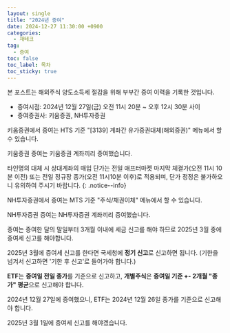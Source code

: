 ```yaml
---
layout: single
title: "2024년 증여"
date: 2024-12-27 11:30:00 +0900
categories: 
  - 재테크
tag: 
  - 증여
toc: false
toc_label: 목차
toc_sticky: true
---
```


본 포스트는 해외주식 양도소득세 절감을 위해 부부간 증여 이력을 기록한 것입니다.

* 증여시점: 2024년 12월 27일(금) 오전 11시 20분 ~ 오후 12시 30분 사이
* 증여증권사: 키움증권, NH투자증권 

키움증권에서 증여는 HTS 기준 "[3139] 계좌간 유가증권대체(해외증권)" 메뉴에서 할 수 있습니다.

키움증권 증여는 키움증권 계좌끼리 증여했습니다.

타인명의 대체 시 상대계좌의 매입 단가는 전일 애프터마켓 마지막 체결가(오전 11시 10분 이전) 또는 전일 정규장 종가(오전 11시10분 이후)로 적용되며, 단가 정정은 불가하오니 유의하여 주시기 바랍니다.
{: .notice--info}

NH투자증권에서 증여는 MTS 기준 "주식/채권이체" 메뉴에서 할 수 있습니다.

NH투자증권 증여는 NH투자증권 계좌끼리 증여했습니다.

증여는 증여한 달의 말일부터 3개월 이내에 세금 신고를 해야 하므로 2025년 3월 중에 증여세 신고를 해야합니다.

2025년 3월에 증여세 신고를 한다면 국세청에 **정기 신고**로 신고하면 됩니다. (기한을 넘겨서 신고하면 '기한 후 신고'로 들어가야 합니다.)

**ETF**는 **증여일 전일 종가**를 기준으로 신고하고, **개별주식**은 **증여일 기준 +- 2개월 "종가" 평균**으로 신고해야 합니다.

2024년 12월 27일에 증여했으니, ETF는 2024년 12월 26일 종가를 기준으로 신고해야 합니다.

2025년 3월 1일에 증여세 신고를 해야겠습니다.
